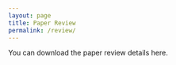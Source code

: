 ```yaml
---
layout: page
title: Paper Review
permalink: /review/
---
```

You can download the paper review details here. 
